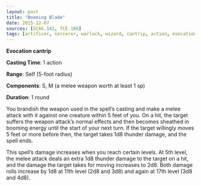 ```yaml
---
layout: post
title: "Booming Blade"
date: 2015-12-07
sources: [SCAG.142, TCE.106]
tags: [artificer, sorcerer, warlock, wizard, cantrip, action, evocation]
---
```


**Evocation cantrip**

**Casting Time**: 1 action

**Range**: Self (5-foot radius)

**Components**: S, M (a melee weapon worth at least 1 sp)

**Duration**: 1 round

You brandish the weapon used in the spell’s cast­ing and make a melee attack with it against one creature within 5 feet of you. On a hit, the target suffers the weapon attack’s normal effects and then becomes sheathed in booming energy until the start of your next turn. If the target willingly moves 5 feet or more before then, the target takes 1d8 thunder damage, and the spell ends.

This spell’s damage increases when you reach certain levels. At 5th level, the melee attack deals an extra 1d8 thunder damage to the target on a hit, and the damage the target takes for moving increases to 2d8. Both damage rolls increase by 1d8 at 11th level (2d8 and 3d8) and again at 17th level (3d8 and 4d8).
